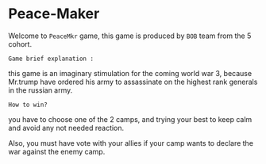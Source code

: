 # Peace-Maker
Welcome to `PeaceMkr` game, this game is produced by `BOB` team from the 5 cohort.

`Game brief explanation :` 



this game is an imaginary stimulation for the coming world war 3, because Mr.trump have ordered his army to assassinate  on the highest rank generals in the russian army.

`How to win?`

you have to choose one of the 2 camps, and trying your best to keep calm and avoid any not needed reaction.

Also, you must have vote with your allies if your camp wants to declare the war against the enemy camp.

